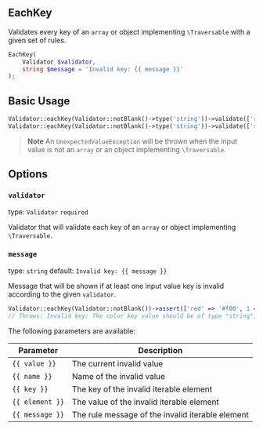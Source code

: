 ## EachKey

Validates every key of an `array` or object implementing `\Traversable` with a given set of rules.

```php
EachKey(
    Validator $validator,
    string $message = 'Invalid key: {{ message }}'
);
```

## Basic Usage

```php
Validator::eachKey(Validator::notBlank()->type('string'))->validate(['red' => '#f00', 'green' => '#0f0']); // true
Validator::eachKey(Validator::notBlank()->type('string'))->validate(['red' => '#f00', 1 => '#0f0']); // false
```

> **Note**
> An `UnexpectedValueException` will be thrown when the input value is not an `array` or an object implementing `\Traversable`.

## Options

### `validator`

type: `Validator` `required`

Validator that will validate each key of an `array` or object implementing `\Traversable`.

### `message`

type: `string` default: `Invalid key: {{ message }}`

Message that will be shown if at least one input value key is invalid according to the given `validator`.

```php
Validator::eachKey(Validator::notBlank())->assert(['red' => '#f00', 1 => '#0f0'], 'color'); 
// Throws: Invalid key: The color key value should be of type "string", 1 given.
```

The following parameters are available:

| Parameter       | Description                                      |
|-----------------|--------------------------------------------------|
| `{{ value }}`   | The current invalid value                        |
| `{{ name }}`    | Name of the invalid value                        |
| `{{ key }}`     | The key of the invalid iterable element          |
| `{{ element }}` | The value of the invalid iterable element        |
| `{{ message }}` | The rule message of the invalid iterable element |